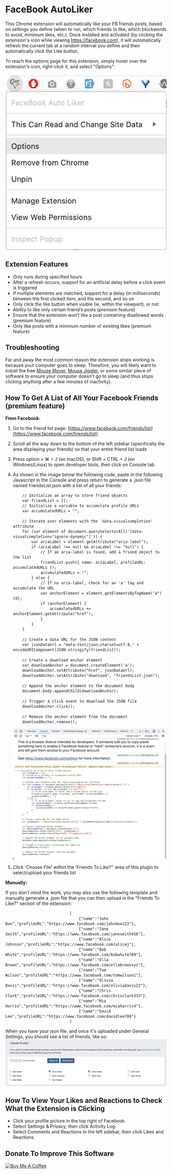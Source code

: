 # FaceBook AutoLiker

This Chrome extension will automatically like your FB friends posts, based on settings you define (when to run, which friends to like, which blockwords to avoid, minimum likes, etc.). Once installed and activated (by clicking the extension's icon while viewing https://facebook.com), it will automatically refresh the current tab at a random interval you define and then automatically click the Like button.

To reach the options page for this extension, simply hover over the extension's icon, right-click it, and select "Options":

  ![Extension options](images/extension-options.png)

Extension Features
------------------

*   Only runs during specified hours
*   After a refresh occurs, support for an artificial delay before a click event is triggered
*   If multiple elements are matched, support for a delay (in milliseconds) between the first clicked item, and the second, and so on
*   Only click the like button when visible (ie, within the viewport), or not
*   Ability to like only certain friend’s posts (premium feature)
*   Ensure that the extension won’t like a post containing disallowed words (premium feature)
*   Only like posts with a minimum number of existing likes (premium feature)

  

Troubleshooting
---------------

Far and away the most common reason the extension stops working is because your computer goes to sleep. Therefore, you will likely want to install the free [Mouse Mover](https://apps.microsoft.com/store/detail/move-mouse/9NQ4QL59XLBF), [Mouse Jiggler](https://mouse-jiggler.en.uptodown.com/windows), or some similar piece of software to ensure your computer doesn't go to sleep (and thus stops clicking anything after a few minutes of inactivity).

  

How To Get A List of All Your Facebook Friends (premium feature)
----------------------------------------------------------------

**From Facebook:**

1.  Go to the friend list page: [https://www.facebook.com/friends/list](https://www.facebook.com/friends/list)
    
2.  Scroll all the way down to the bottom of the left sidebar (specifically the area displaying your friends) so that your entire friend list loads
    
3.  Press option + ⌘ + J (on macOS), or Shift + CTRL + J (on Windows/Linux) to open developer tools, then click on Console tab
    
4.  As shown in the image below the following code, paste in the following Javascript in the Console and press return to generate a .json file named friendsList.json with a list of all your friends:
    
         
            // Initialize an array to store friend objects
            var friendList = [];
            // Initialize a variable to accumulate profile URLs
            var accumulatedURLs = "";
            
            // Iterate over elements with the 'data-visualcompletion' attribute
            for (var element of document.querySelectorAll('[data-visualcompletion="ignore-dynamic"]')) {
                var ariaLabel = element.getAttribute("aria-label");
                if (ariaLabel !== null && ariaLabel !== "null") {
                    // If an aria-label is found, add a friend object to the list
                    friendList.push({ name: ariaLabel, profileURL: accumulatedURLs });
                    accumulatedURLs = "";
                } else {
                    // If no aria-label, check for an 'a' tag and accumulate the URL
                    var anchorElement = element.getElementsByTagName("a")[0];
                    if (anchorElement) {
                        accumulatedURLs += anchorElement.getAttribute("href");
                    }
                }
            }
            
            // Create a data URL for the JSON content
            var jsonDataUrl = "data:text/json;charset=utf-8," + encodeURIComponent(JSON.stringify(friendList));
            
            // Create a download anchor element
            var downloadAnchor = document.createElement('a');
            downloadAnchor.setAttribute("href", jsonDataUrl);
            downloadAnchor.setAttribute("download", "friendsList.json");
            
            // Append the anchor element to the document body
            document.body.appendChild(downloadAnchor);
            
            // Trigger a click event to download the JSON file
            downloadAnchor.click();
            
            // Remove the anchor element from the document
            downloadAnchor.remove();
            
        
    
    ![code in Chrome console](images/generate-friends-list.png)
    
5.  Click 'Choose File' within the 'Friends To Like?'' area of this plugin to select/upload your friends list
    

**Manually:**

If you don't mind the work, you may also use the following template and manually generate a .json file that you can then upload in the "Friends To Like?" section of the extension:

                                [
                                    {"name":"John Doe","profileURL":"https://www.facebook.com/johndoe123"},
                                    {"name":"Jane Smith","profileURL":"https://www.facebook.com/janesmith456"},
                                    {"name":"Alice Johnson","profileURL":"https://www.facebook.com/alicej"},
                                    {"name":"Bob White","profileURL":"https://www.facebook.com/bobwhite789"},
                                    {"name":"Ella Brown","profileURL":"https://www.facebook.com/ellabrownxyz"},
                                    {"name":"Tom Wilson","profileURL":"https://www.facebook.com/tomwilson1"},
                                    {"name":"Olivia Davis","profileURL":"https://www.facebook.com/oliviadavis22"},
                                    {"name":"Chris Clark","profileURL":"https://www.facebook.com/chrisclark333"},
                                    {"name":"Mia Harris","profileURL":"https://www.facebook.com/miaharris4"},
                                    {"name":"David Lee","profileURL":"https://www.facebook.com/davidlee789"}
                                ]
                            

When you have your json file, and once it's uploaded under General Settings, you should see a list of friends, like so: ![List of friends](images/friends-list.png)  
  

How To View Your Likes and Reactions to Check What the Extension is Clicking
----------------------------------------------------------------------------

*   Click your profile picture in the top right of Facebook.
*   Select Settings & Privacy, then click Activity Log.
*   Select Comments and Reactions in the left sidebar, then click Likes and Reactions

  

Donate To Improve This Software
-------------------------------

[![Buy Me A Coffee](https://camo.githubusercontent.com/3ba8042b343d12b84b85d2e6563376af4150f9cd09e72428349c1656083c8b5a/68747470733a2f2f63646e2e6275796d6561636f666665652e636f6d2f627574746f6e732f64656661756c742d6f72616e67652e706e67)](https://www.buymeacoffee.com/addasite)
